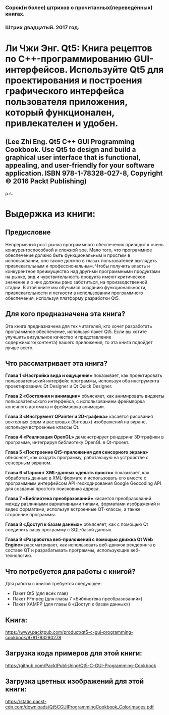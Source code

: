 ### Сорок(и более) штрихов о прочитанных(переведённых) книгах. 
### Штрих двадцатый. 2017 год.

# Ли Чжи Энг. Qt5: Книга рецептов по C++-программированию GUI-интерфейсов. Используйте Qt5 для проектирования и построения графического интерфейса пользователя приложения, который функционален, привлекателен и удобен.
## (Lee Zhi Eng. Qt5 C++ GUI Programming Cookbook. Use Qt5 to design and build a graphical user interface that is functional, appealing, and user-friendly for your software application. ISBN 978-1-78328-027-8, Copyright © 2016 Packt Publishing)

 
p.s.

# Выдержка из книги:

## Предисловие

Непрерывный рост рынка программного обеспечения приводит к очень конкурентоспособной и сложной эре. Мало того, что программное обеспечение должно быть функциональным и простым в использовании, оно также должно в глазах пользователей выглядеть привлекательным и профессиональным. Чтобы получить власть и конкурентное преимущество над другими программными продуктами на рынке, вид и чувствительность  продукта имеют критическое значение и о них должны рано заботиться, на производственной стадии. В этой книге мы обучимся созданию функциональности, привлекательности и легкости в использовании программного обеспечения, используя платформу разработки Qt5.
 
## Для кого предназначена эта книга?

Эта книга предназначена для тех читателей, кто хочет разработать программное обеспечение, используя пакет Qt5. Если вы хотите улучшить визуальное качество и представление содержимого(контента) вашего приложения, то эта книга подойдет лучше всего.

## Что рассматривает эта книга?

**Глава 1 «Настройка вида и ощущения»** показывает, как проектировать пользовательский интерфейс программы, используя оба инструмента проектирования: Qt Designer и Qt Quick Designer.

**Глава 2 «Состояния и анимации»** объясняет, как анимировать виджеты пользовательского интерфейса, с использованием фреймворка конечного автомата и фреймворка анимации.

**Глава 3 «Инструмент QPainter и 2D-графика»** касается рисования векторных форм и растровых (битовых) изображений на экране, используя встроенные классы Qt.

**Глава 4 «Реализация OpenGL»** демонстрирует  рендеринг 3D-графики в программе, интегрируя библиотеку OpenGL в Qt-проект.

**Глава 5 «Построение Qt5-приложения для сенсорного экрана»** объясняет, как создать программу, работающую на устройстве с сенсорным экраном.

**Глава 6 «Парсинг XML-данных сделать просто»** показывает, как обработать данные в XML-формате и использовать его вместе с программным интерфейсом API-геокодирования Google Geocoding API для создания простого поисковика адреса.

**Глава 7 «Библиотека преобразований»** касается  преобразований между различными вариативными типами, форматами изображений и видео форматами, используя встроенные QT-классы, а также сторонние программы.

**Глава 8 «Доступ к базам данных»** объясняет, как с помощью Qt соединить вашу программу с SQL-базой данных.

**Глава 9 «Разработка веб-приложений с помощью движка Qt Web Engine»** рассматривает, как использовать веб-движок рендеринга в составе QT и разрабатывать программы, использующие веб-технологию. 

## Что потребуется для работы с книгой?

Для работы с книгой требуется следующее:
* Пакет Qt5 (для всех глав)
* Пакет FFmpeg (для главы 7 «Библиотека преобразований»)
* Пакет XAMPP (для главы 8  «Доступ к базам данных»)
 

## Книга:
https://www.packtpub.com/product/qt5-c-gui-programming-cookbook/9781783280278
 
## Загрузка кода примеров для этой книги:
https://github.com/PacktPublishing/Qt5-C-GUI-Programming-Cookbook

## Загрузка цветных изображений для этой книги:
https://static.packt-cdn.com/downloads/Qt5CGUIProgrammingCookbook_ColorImages.pdf